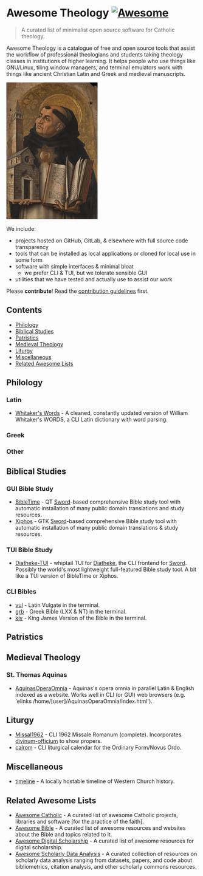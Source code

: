 # Awesome Theology [![Awesome](https://awesome.re/badge-flat2.svg)](https://awesome.re)

> A curated list of minimalist open source software for Catholic theology.

Awesome Theology is a catalogue of free and open source tools that assist the workflow of professional theologians and students taking theology classes in institutions of higher learning. It helps people who use things like GNU/Linux, tiling window managers, and terminal emulators work with things like ancient Christian Latin and Greek and medieval manuscripts.

![aquinas](aquinas.png)

We include:
- projects hosted on GitHub, GitLab, & elsewhere with full source code transparency
- tools that can be installed as local applications or cloned for local use in some form
- software with simple interfaces & minimal bloat
    - we prefer CLI & TUI, but we tolerate sensible GUI
- utilities that we have tested and actually use to assist our work

Please **contribute**! Read the [contribution guidelines](contributing.md) first.

## Contents

- [Philology](#philology)
- [Biblical Studies](#bible)
- [Patristics](#patristics)
- [Medieval Theology](#medieval-theology)
- [Liturgy](#liturgy)
- [Miscellaneous](#miscellaneous)
- [Related Awesome Lists](#related-awesome-lists)

## Philology

### Latin

- [Whitaker's Words](https://github.com/srophe/srophe-app-data) - A cleaned, constantly updated version of William Whitaker's WORDS, a CLI Latin dictionary with word parsing.

### Greek

### Other

## Biblical Studies

### GUI Bible Study
- [BibleTime](https://github.com/bibletime/bibletime) - QT [Sword](https://crosswire.org/sword/index.jsp)-based comprehensive Bible study tool with automatic installation of many public domain translations and study resources.
- [Xiphos](https://github.com/crosswire/xiphos) - GTK [Sword](https://crosswire.org/sword/index.jsp)-based comprehensive Bible study tool with automatic installation of many public domain translations & study resources.

### TUI Bible Study
- [Diatheke-TUI](https://github.com/ct-woodland/diatheke-tui) - whiptail TUI for [Diatheke](https://wiki.crosswire.org/Frontends:Diatheke), the CLI frontend for [Sword](https://crosswire.org/sword/index.jsp). Possibly the world's most lightweight full-featured Bible study tool. A bit like a TUI version of BibleTime or Xiphos.

### CLI Bibles
- [vul](https://github.com/LukeSmithxyz/vul) - Latin Vulgate in the terminal.
- [grb](https://github.com/LukeSmithxyz/grb) - Greek Bible (LXX & NT) in the terminal.
- [kjv](https://github.com/bontibon/kjv) - King James Version of the Bible in the terminal.

## Patristics

## Medieval Theology

### St. Thomas Aquinas

- [AquinasOperaOmnia](https://github.com/Geremia/AquinasOperaOmnia) - Aquinas's opera omnia in parallel Latin & English indexed as a website. Works well in CLI (or GUI) web browsers (e.g. 'elinks /home/[user]/AquinasOperaOmnia/index.html').

## Liturgy

- [Missal1962](https://github.com/mmolenda/Missal1962) - CLI 1962 Missale Romanum (complete). Incorporates [divinum-officium](https://github.com/DivinumOfficium/divinum-officium) to show propers.
- [calrom](https://github.com/calendarium-romanum/calrom) - CLI liturgical calendar for the Ordinary Form/Novus Ordo.

## Miscellaneous

- [timeline](https://github.com/Kazark/timeline) - A locally hostable timeline of Western Church history.

## Related Awesome Lists

- [Awesome Catholic](https://github.com/servusDei2018/awesome-catholic) - A curated list of awesome Catholic projects, libraries and software [for the practice of the faith].
- [Awesome Bible](https://github.com/awesome-bible/awesome-bible.github.io) - A curated list of awesome resources and websites about the Bible and topics related to it.
- [Awesome Digital Scholarship](https://github.com/ubc-library-rc/awesome-digital-scholarship) - A curated list of awesome resources for digital scholarship.
- [Awesome Scholarly Data Analysis](https://github.com/napsternxg/awesome-scholarly-data-analysis) - A curated collection of resources on scholarly data analysis ranging from datasets, papers, and code about bibliometrics, citation analysis, and other scholarly commons resources.
